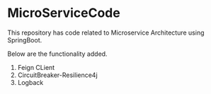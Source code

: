 # MicroServiceCode
This repository has code related to Microservice Architecture using SpringBoot. 

Below are the functionality added.


1) Feign CLient
2) CircuitBreaker-Resilience4j
3) Logback
